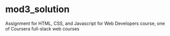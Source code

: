 # mod3_solution
Assignment for HTML, CSS, and Javascript for Web Developers course, one of Coursera full-stack web courses
